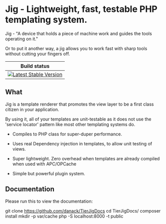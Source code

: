 # Jig - Lightweight, fast, testable PHP templating system.

Jig - "A device that holds a piece of machine work and guides the tools operating on it."

Or to put it another way, a jig allows you to work fast with sharp tools without cutting your fingers off.


<table>
    <thead>
        <tr>
            <th>Build status</th>
        </tr>
    </thead>
    <tbody>
        <tr>
            <td>
                <a href="https://travis-ci.org/Danack/Jig ">
                    <img src="https://travis-ci.org/Danack/Jig.png" alt="Latest Stable Version" style="max-width:100%;">
                </a>
            </td>
        </tr>
    </tbody>
</table>


## What

Jig is a template renderer that promotes the view layer to be a first class citizen in your application.

By using it, all of your templates are unit-testable as it does not use the 'service locator' pattern like most other templating systems do.

* Compiles to PHP class for super-duper performance.

* Uses real Dependency injection in templates, to allow unit testing of views.  

* Super lightweight. Zero overhead when templates are already compiled when used with APC/OPCache

* Simple but powerful plugin system.

## Documentation

Please run this to view the documentation:

git clone https://github.com/danack/TierJigDocs
cd TierJigDocs/
composer install
mkdir -p var/cache
php -S localhost:8000 -t public


